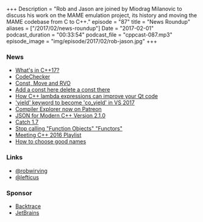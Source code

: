 +++
Description = "Rob and Jason are joined by Miodrag Milanovic to discuss his work on the MAME emulation project, its history and moving the MAME codebase from C to C++."
episode = "87"
title = "News Roundup"
aliases = ["/2017/02/news-roundup"]
Date = "2017-02-01"
podcast_duration = "00:33:54"
podcast_file = "cppcast-087.mp3"
episode_image = "img/episode/2017/02/rob-jason.jpg"
+++

### News ###

 - [What's in C++17?](https://jfbastien.github.io/what-is-cpp17)
 - [CodeChecker](https://github.com/Ericsson/CodeChecker)
 - [Const, Move and RVO](http://www.bfilipek.com/2017/01/const-move-and-rvo.html)
 - [Add a const here delete a const there](https://randomascii.wordpress.com/2017/01/08/add-a-const-here-delete-a-const-there/)
 - [How C++ lambda expressions can improve your Qt code](https://medium.com/genymobile/how-c-lambda-expressions-can-improve-your-qt-code-8cd524f4ed9f#.jgid0kyfv)
 - ['yield' keyword to become 'co_yield' in VS 2017](https://blogs.msdn.microsoft.com/vcblog/2017/01/27/yield-keyword-to-become-co_yield-in-vs-2017/)
 - [Compiler Explorer now on Patreon](https://www.linkedin.com/pulse/compiler-explorer-now-patreon-matt-godbolt)
 - [JSON for Modern C++ Version 2.1.0](https://github.com/nlohmann/json/releases/tag/v2.1.0)
 - [Catch 1.7](https://github.com/philsquared/Catch/releases/tag/v1.7.0)
 - [Stop calling "Function Objects" "Functors"](http://jackieokay.com/2017/01/26/functors.html)
 - [Meeting C++ 2016 Playlist](https://www.youtube.com/playlist?list=PLRyNF2Y6sca06lulacjysyu8RIwfKgYoY)
 - [How to choose good names](http://www.fluentcpp.com/2017/01/30/how-to-choose-good-names/)
 
### Links ###

 - [@robwirving](https://twitter.com/robwirving)
 - [@lefticus](https://twitter.com/lefticus)

### Sponsor ###

- [Backtrace](https://www.backtrace.io/cppcast)
- [JetBrains](https://www.jetbrains.com/cpp/?utm_source=cppcast&utm_medium=podcast&utm_content=cppcast-podcast&utm_campaign=cpp)
